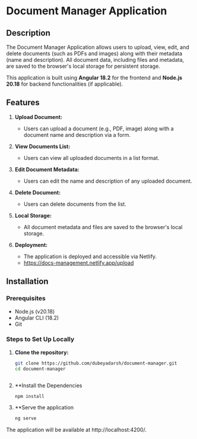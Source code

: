 # Document Manager Application

## Description
The Document Manager Application allows users to upload, view, edit, and delete documents (such as PDFs and images) along with their metadata (name and description). All document data, including files and metadata, are saved to the browser's local storage for persistent storage.

This application is built using **Angular 18.2** for the frontend and **Node.js 20.18** for backend functionalities (if applicable).

## Features
1. **Upload Document:** 
   - Users can upload a document (e.g., PDF, image) along with a document name and description via a form.
   
2. **View Documents List:** 
   - Users can view all uploaded documents in a list format.
   
3. **Edit Document Metadata:**
   - Users can edit the name and description of any uploaded document.
   
4. **Delete Document:**
   - Users can delete documents from the list.
   
5. **Local Storage:**
   - All document metadata and files are saved to the browser's local storage.
   
6. **Deployment:** 
   - The application is deployed and accessible via Netlify.
   - https://docs-management.netlify.app/upload

## Installation

### Prerequisites
- Node.js (v20.18)
- Angular CLI (18.2)
- Git

### Steps to Set Up Locally
1. **Clone the repository:**

   ```bash
   git clone https://github.com/dubeyadarsh/document-manager.git
   cd document-manager



2. **Install the Dependencies
    ```bash
	npm install

3. **Serve the application
	```bash
	ng serve
	
The application will be available at http://localhost:4200/.
